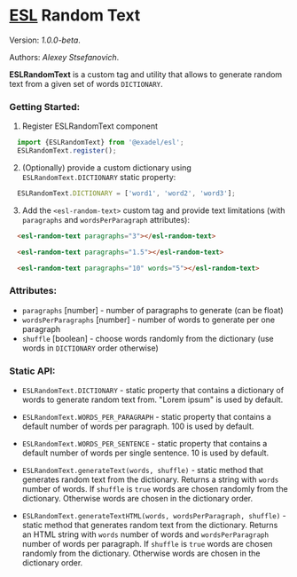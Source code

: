 # [ESL](../../../) Random Text

Version: *1.0.0-beta*.

Authors: *Alexey Stsefanovich*.

<a name="intro"></a>

**ESLRandomText** is a custom tag and utility that allows to generate random text from a given set of words `DICTIONARY`.

### Getting Started:

1. Register ESLRandomText component
```js
  import {ESLRandomText} from '@exadel/esl';
  ESLRandomText.register();
```

2. (Optionally) provide a custom dictionary using `ESLRandomText.DICTIONARY` static property:
```js
  ESLRandomText.DICTIONARY = ['word1', 'word2', 'word3'];
```

3. Add the `<esl-random-text>` custom tag and provide text limitations (with `paragraphs` and `wordsPerParagraph` attributes):
```html
  <esl-random-text paragraphs="3"></esl-random-text>
```
```html
  <esl-random-text paragraphs="1.5"></esl-random-text>
```
```html
  <esl-random-text paragraphs="10" words="5"></esl-random-text>
```

### Attributes:

- `paragraphs` \[number] - number of paragraphs to generate (can be float)
- `wordsPerParagraphs` \[number] - number of words to generate per one paragraph
- `shuffle` \[boolean] - choose words randomly from the dictionary (use words in `DICTIONARY` order otherwise)


### Static API:

- `ESLRandomText.DICTIONARY` - static property that contains a dictionary of words to generate random text from.
  "Lorem ipsum" is used by default.

- `ESLRandomText.WORDS_PER_PARAGRAPH` - static property that contains a default number of words per paragraph.
  100 is used by default.

- `ESLRandomText.WORDS_PER_SENTENCE` - static property that contains a default number of words per single sentence.
  10 is used by default.

- `ESLRandomText.generateText(words, shuffle)` - static method that generates random text from the dictionary.
  Returns a string with `words` number of words. If `shuffle` is `true` words are chosen randomly from the dictionary.
  Otherwise words are chosen in the dictionary order.

- `ESLRandomText.generateTextHTML(words, wordsPerParagraph, shuffle)` - static method that generates random text from the dictionary.
  Returns an HTML string with `words` number of words and `wordsPerParagraph` number of words per paragraph.
  If `shuffle` is `true` words are chosen randomly from the dictionary. Otherwise words are chosen in the dictionary order.
